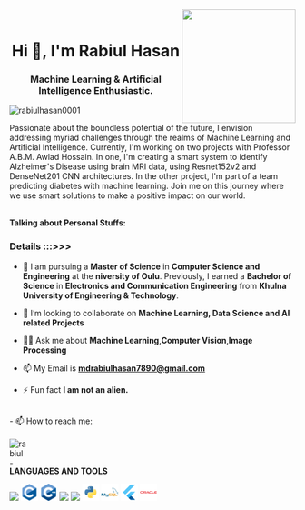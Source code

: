 

<html>
<img align="right" width="200px" height="200px" src="https://user-images.githubusercontent.com/73035328/116823654-3ff0a600-abb8-11eb-9c5e-f08c49f56823.png">
  
  <body>
    </br>
    <h1 align="center">Hi 👋, I'm Rabiul Hasan</h1>
<h3 align="center"> Machine Learning & Artificial Intelligence Enthusiastic.</h3>


<p align="left"> <img src="https://komarev.com/ghpvc/?username=rabiulhasan0001&label=Profile%20views&color=0e75b6&style=flat" alt="rabiulhasan0001" /> </p>

<p>
Passionate about the boundless potential of the future, I envision addressing myriad challenges through the realms of Machine Learning and Artificial Intelligence. Currently, I'm working on two projects with Professor A.B.M. Awlad Hossain. In one, I'm creating a smart system to identify Alzheimer's Disease using brain MRI data, using Resnet152v2 and DenseNet201 CNN architectures. In the other project, I'm part of a team predicting diabetes with machine learning. Join me on this journey where we use smart solutions to make a positive impact on our world.

<br>**Talking about Personal Stuffs:**</br>
<h3> Details :::>>></h3>

- 🔭 I am pursuing a **Master of Science** in **Computer Science and Engineering** at the **niversity of Oulu**. Previously, I earned a **Bachelor of Science** in **Electronics and Communication Engineering** from **Khulna University of Engineering & Technology**.

- 👯 I’m looking to collaborate on **Machine Learning, Data Science and AI related Projects**

- 👨‍💻 Ask me about **Machine Learning**,**Computer Vision**,**Image Processing**

- 📫 My Email is **mdrabiulhasan7890@gmail.com**

- ⚡ Fun fact **I am not an alien.**

<br>
- 📫 How to reach me:
</br>

<br>

<a href="https://www.linkedin.com/in/md-rabiul-hasan-55452416a/">
<img align="left" alt="rabiul-linkedin" width="30px" src="https://cdn.jsdelivr.net/npm/simple-icons@v3/icons/linkedin.svg" width="44" height="44">
</a>

</br >
<br>

**LANGUAGES AND TOOLS** 

<code><img height="30" src="https://cdn.worldvectorlogo.com/logos/arduino-1.svg"></code>
<code><img height="30" src="https://raw.githubusercontent.com/devicons/devicon/master/icons/c/c-original.svg"></code>
<code><img height="30" src="https://raw.githubusercontent.com/devicons/devicon/master/icons/cplusplus/cplusplus-original.svg"></code>
<code><img height="30" src="https://png.pngtree.com/png-clipart/20190630/original/pngtree-html-file-document-icon-png-image_4166289.jpg"></code>
<code><img height="30" src="https://png.pngtree.com/png-clipart/20190705/original/pngtree-css-file-document-icon-png-image_4187768.jpg"></code>
<code><img height="30" src="https://raw.githubusercontent.com/github/explore/80688e429a7d4ef2fca1e82350fe8e3517d3494d/topics/python/python.png"></code>
<code><img height="30" src="https://raw.githubusercontent.com/devicons/devicon/master/icons/mysql/mysql-original-wordmark.svg"></code>
<code><img height="30" src="https://raw.githubusercontent.com/github/explore/80688e429a7d4ef2fca1e82350fe8e3517d3494d/topics/flutter/flutter.png"></code>
<code><img height="30" src="https://raw.githubusercontent.com/devicons/devicon/master/icons/oracle/oracle-original.svg"></code>

</br>
</body>
</html>
